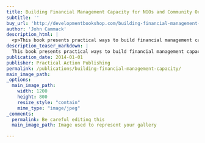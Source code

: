 ```yaml
---
title: Building Financial Management Capacity for NGOs and Community Organizations
subtitle: ''
buy_url: 'http://developmentbookshop.com/building-financial-management-capacity-for-ngos-and-community-organizations'
author: 'John Cammack'
description_html: |
  <p>This book presents practical ways to build financial management capacity in an international development context, although much of it applies to any non-profit organization <a href="http://developmentbookshop.com/building-financial-management-capacity-for-ngos-and-community-organizations"><img width="106" height="159" align="left" alt="" src="http://www.johncammack.net/userfiles/Building&#32;financial&#32;management&#32;capacity&#32;cover&#32;Jan&#32;2014(1).jpg" /></a>. It describes good practice in the specific tasks of financial management &ndash; for example, planning and budgeting and financial controls, and gives examples of how groups and organizations build their own capacity. It considers what leadership teams can do to guide their organization&rsquo;s longer-term direction and improve governance. It explains other financial management aspects such as building reserves that can be built into an organization&rsquo;s structure to make it sustainable.</p><p>Building Financial Management Capacity should be read by programme staff and managers of non-government organizations, larger community-based organizations (CBOs), and charities, as well as for large NGOs and donors working with their partner NGOs and CBOs. The content can also be used in training courses, and university and college courses for international development workers.</p><p><a target="_blank" href="http://developmentbookshop.com/building-financial-management-capacity-for-ngos-and-community-organizations">Further details/buy&nbsp;at Practical Action Publishing</a> For online discount&nbsp;and a <em>further exclusive 10% discount </em>enter the code <strong>CAMM2012</strong> on the order form. Paperback/softback &pound;14.36. &nbsp;<strong><a href="http://developmentbookshop.com/cammack-special-offer" target="_blank">Special offer: buy all three Practical Action Books for &pound;30</a></strong>.</p><p>Also available through online booksellers</p><h3>Endorsements:</h3><blockquote><p>A deficit in financial management capacity is common in NGOs, and there  is not much well developed literature on the subject. John Cammack is a  well-recognized author in the area of finance management of  non-profits. This book has a lot to offer and suggests ways of  developing capacity. John has pulled it off once again.  Congratulations!</p><cite>Sanjay Patra, Executive Director, Financial Management Service Foundation</cite></blockquote><blockquote><p>John Cammack&rsquo;s excellent book will serve as an invaluable resource for  teachers, graduate students and practitioners of sound financial  management for civil society organizations. This compact manual provides  NGOs and small community organizations with capacity building measures that will allow for sustained growth in challenging circumstances.</p><cite>Professor Susan H. Perry, The American University of Paris</cite></blockquote><blockquote><p>Cammack&rsquo;s professionalism and extensive experience blends perfectly  with his innate ability to be a powerful communicator. His writing is  very much a dynamic dialogue between the practitioner eager to implement  and the mentor providing both tools and vision.<br />This book is an excellent, innovative tool which I would certainly  recommend not only to NGOs but also to UN Specialised Agencies, academia  and the private sector. This book was an absolute pleasure to read; if  other training tools had even half of Cammack&rsquo;s style, learning would  turn into practice with much greater ease and impact.</p><cite>Isabella Rae, Senior Programmes Manager, Gorta-Freedom from Hunger Council of Ireland</cite></blockquote><blockquote><p>John Cammack&rsquo;s clear style of presenting complex ideas and the use of  jargon-free language differentiates his book from other technical  financial management resources. The book succeeds in providing an  excellent framework of progressive stages to attain the &ldquo;Nirvana&rdquo; state  of financial sustainability and impact. <br />Building Financial Capacity explains the importance of &ldquo;hard&rdquo; aspects of  financial accountability such as developing robust financial systems  and implementing transparent financial processes. But the essence of  this book is John&rsquo;s ability to emphasize and highlight &ldquo;soft&rdquo; issues.  The case studies and practical examples illustrate the influence of  organizational culture and human resource capacities on ensuring high  quality financial management.</p><cite>Gopal Rao, Director, Skills for South Sudan</cite></p></blockquote><p>Further details at Practical Action Publishing or online publishers. Paperback/softback £14.36</p>
description_teaser_markdown: |
  This book presents practical ways to build financial management capacity in an international development context, although much of it applies to any non-profit organization. It gives examples of how groups and organizations build their own capacity. It considers what leadership teams can do to guide their organization’s longer-term direction and improve governance and it describes other financial management aspects that can be built into an organization’s structure to make it more sustainable.
publication_date: 2014-01-01
publisher: Practical Action Publishing
permalink: /publications/building-financial-management-capacity/
main_image_path: 
_options:
  main_image_path:
    width: 1200
    height: 800
    resize_style: "contain"
    mime_type: "image/jpeg"
_comments:
  permalink: Be careful editing this
  main_image_path: Image used to represent your gallery

---
```

